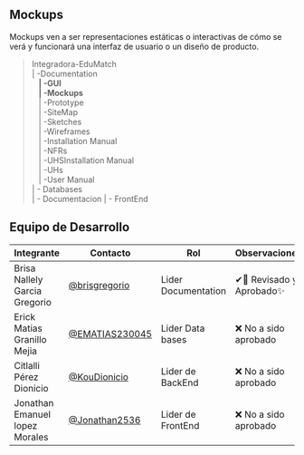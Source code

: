 ## **Mockups**

Mockups ven a ser representaciones estáticas o interactivas de cómo se verá y funcionará una interfaz de usuario o un diseño de producto. 

>Integradora-EduMatch<br>
>| -Documentation<br>
>&nbsp;&nbsp; **| -GUI**<br>
>&nbsp;&nbsp; **| -Mockups**<br>
>&nbsp;&nbsp; | -Prototype<br>
>&nbsp;&nbsp; | -SiteMap<br>
>&nbsp;&nbsp; | -Sketches<br>
>&nbsp;&nbsp; | -Wireframes<br>
>&nbsp;&nbsp; | -Installation Manual<br>
>&nbsp;&nbsp; | -NFRs<br>
>&nbsp;&nbsp; | -UHSInstallation Manual<br>
>&nbsp;&nbsp; | -UHs<br>
>&nbsp;&nbsp; | -User Manual <br>
>| - Databases<br>
>| - Documentacion
>| - FrontEnd


## Equipo de Desarrollo
|Integrante|Contacto|Rol|Observaciones|
|----------|-------|---|-------------|
| Brisa Nallely Garcia Gregorio|[@brisgregorio](https://github.com/Brisgregorio)|Lider Documentation|✔👀 Revisado y Aprobado✨
| Erick Matias Granillo Mejia|[@EMATIAS230045](https://github.com/EMATIAS230045)|Lider Data bases|❌ No a sido aprobado
| Citlalli Pérez Dionicio|[@KouDionicio ](https://github.com/KouDionicio)|Lider de BackEnd|❌ No a sido aprobado
| Jonathan Emanuel lopez Morales|[@Jonathan2536](https://github.com/Jonathan2536)|Lider de FrontEnd|❌ No a sido aprobado

